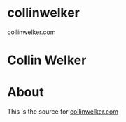 # collinwelker
collinwelker.com

Collin Welker
======

# About
This is the source for [collinwelker.com](http://collinwelker.com)
